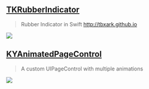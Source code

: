 [TKRubberIndicator](https://github.com/TBXark/TKRubberIndicator)
--
> Rubber Indicator in Swift http://tbxark.github.io

![](https://camo.githubusercontent.com/2ea6152b06aa5f9ca21ab7ff0a83830f73f48fbe/68747470733a2f2f6431337961637572716a676172612e636c6f756466726f6e742e6e65742f75736572732f3330333233342f73637265656e73686f74732f323039303830332f70616765696e64696361746f722e676966)

[KYAnimatedPageControl](https://github.com/KittenYang/KYAnimatedPageControl)
--
> A custom UIPageControl with multiple animations

![](https://github.com/KittenYang/KYAnimatedPageControl/raw/master/gooeyCircle.gif)
